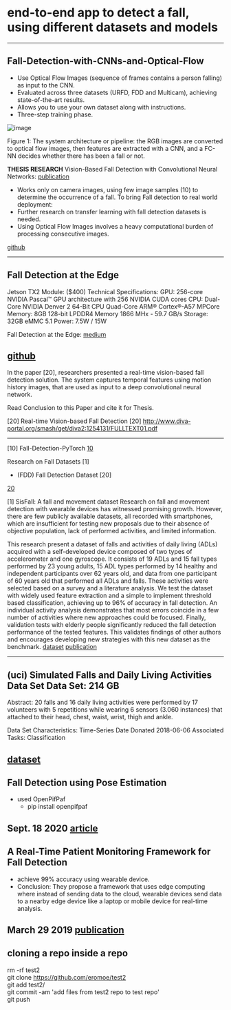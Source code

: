 # end-to-end app to detect a fall, using different datasets and models

-------------------------------------------------------------------------------
## Fall-Detection-with-CNNs-and-Optical-Flow
- Use Optical Flow Images (sequence of frames contains a person falling) as input to the CNN.
- Evaluated across three datasets (URFD, FDD and Multicam), achieving state-of-the-art results.
- Allows you to use your own dataset along with instructions.
- Three-step training phase.

![image](https://static-01.hindawi.com/articles/wcmc/volume-2017/9474806/figures/9474806.fig.001.svgz)

Figure 1: The system architecture or pipeline: the RGB images are converted to optical flow images, then features are extracted with a CNN, and a FC-NN decides whether there has been a fall or not.

**THESIS RESEARCH**
Vision-Based Fall Detection with Convolutional Neural Networks:
[publication](https://www.hindawi.com/journals/wcmc/2017/9474806/)
- Works only on camera images, using few image samples (10) to determine the occurrence of a fall.
To bring Fall detection to real world deployment:
- Further research on transfer learning with fall detection datasets is needed.
- Using Optical Flow Images involves a heavy computational burden of processing consecutive images.

[github](https://github.com/AdrianNunez/Fall-Detection-with-CNNs-and-Optical-Flow)

-------------------------------------------------------------------------------
## Fall Detection at the Edge

Jetson TX2 Module: ($400)
    Technical Specifications:
    GPU: 256-core NVIDIA Pascal™ GPU architecture with 256 NVIDIA CUDA cores
    CPU: Dual-Core NVIDIA Denver 2 64-Bit CPU
    Quad-Core ARM® Cortex®-A57 MPCore
    Memory: 8GB 128-bit LPDDR4 Memory
    1866 MHx - 59.7 GB/s
    Storage: 32GB eMMC 5.1
    Power: 7.5W / 15W

Fall Detection at the Edge:
[medium](https://medium.com/test-pub-zorian-yu/fall-detection-at-the-edge-c1a026c02318)

[github](https://github.com/tyu0912/falling-net/)
-------------------------------------------------------------------------------
In the paper [20], researchers presented a real-time vision-based fall detection solution. The system captures temporal features using motion history images, that are used as input to a deep convolutional neural network. 

Read Conclusion to this Paper and cite it for Thesis.

[20] Real-time Vision-based Fall Detection
[20] http://www.diva-portal.org/smash/get/diva2:1254131/FULLTEXT01.pdf

-------------------------------------------------------------------------------
[10] Fall-Detection-PyTorch
[10](https://medium.com/diving-in-deep/fall-detection-with-pytorch-b4f19be71e80)

Research on Fall Datasets [1]
- (FDD) Fall Detection Dataset [20]

[20](http://le2i.cnrs.fr/Fall-detection-Dataset?lang=fr)

[1] SisFall: A fall and movement dataset
Research on fall and movement detection with wearable devices has witnessed promising growth. However, there are few publicly available datasets, all recorded with smartphones, which are insufficient for testing new proposals due to their absence of objective population, lack of performed activities, and limited information.

This research present a dataset of falls and activities of daily living (ADLs) acquired with a self-developed device composed of two types of accelerometer and one gyroscope. It consists of 19 ADLs and 15 fall types performed by 23 young adults, 15 ADL types performed by 14 healthy and independent participants over 62 years old, and data from one participant of 60 years old that performed all ADLs and falls. These activities were selected based on a survey and a literature analysis. We test the dataset with widely used feature extraction and a simple to implement threshold based classification, achieving up to 96% of accuracy in fall detection. An individual activity analysis demonstrates that most errors coincide in a few number of activities where new approaches could be focused. Finally, validation tests with elderly people significantly reduced the fall detection performance of the tested features. This validates findings of other authors and encourages developing new strategies with this new dataset as the benchmark.
[dataset](http://sistemic.udea.edu.co/en/investigacion/proyectos/english-falls/)
[publication](https://www.mdpi.com/1424-8220/17/1/198/htm#B22-sensors-17-00198)

-------------------------------------------------------------------------------
## (uci) Simulated Falls and Daily Living Activities Data Set Data Set: 214 GB
Abstract: 20 falls and 16 daily living activities were performed by 17 volunteers with 5 repetitions while wearing 6 sensors (3.060 instances) that attached to their head, chest, waist, wrist, thigh and ankle.

Data Set Characteristics: Time-Series
Date Donated 2018-06-06
Associated Tasks: Classification

[dataset](https://archive.ics.uci.edu/ml/datasets/Simulated+Falls+and+Daily+Living+Activities+Data+Set#)
-------------------------------------------------------------------------------
## Fall Detection using Pose Estimation
- used OpenPifPaf
    - pip install openpifpaf

Sept. 18 2020
[article](https://towardsdatascience.com/fall-detection-using-pose-estimation-a8f7fd77081d)
-------------------------------------------------------------------------------
## A Real-Time Patient Monitoring Framework for Fall Detection
- achieve 99% accuracy using wearable device.
- Conclusion: They propose a framework that uses edge computing where instead of sending data to the cloud, wearable devices send data to a nearby edge device like a laptop or mobile device for real-time analysis.

March 29 2019
[publication](https://www.hindawi.com/journals/wcmc/2019/9507938/)
-------------------------------------------------------------------------------
## cloning a repo inside a repo
rm -rf test2  
git clone https://github.com/eromoe/test2  
git add test2/  
git commit -am 'add files from test2 repo to test repo'  
git push 